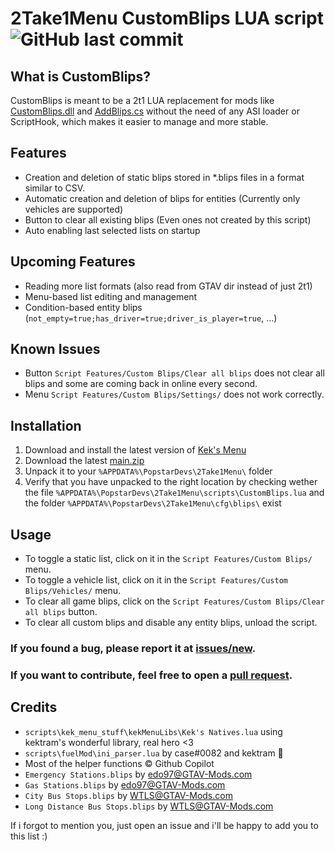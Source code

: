 # 2Take1Menu CustomBlips LUA script ![GitHub last commit](https://img.shields.io/github/last-commit/Bluscream/2Take1-CustomBlips)

## What is CustomBlips?

CustomBlips is meant to be a 2t1 LUA replacement for mods like [CustomBlips.dll](https://www.gta5-mods.com/scripts/custom-blips) and [AddBlips.cs](https://www.gta5-mods.com/scripts/addblips) without the need of any ASI loader or ScriptHook, which makes it easier to manage and more stable.

## Features
- Creation and deletion of static blips stored in *.blips files in a format similar to CSV.
- Automatic creation and deletion of blips for entities (Currently only vehicles are supported)
- Button to clear all existing blips (Even ones not created by this script)
- Auto enabling last selected lists on startup

## Upcoming Features
- Reading more list formats (also read from GTAV dir instead of just 2t1)
- Menu-based list editing and management
- Condition-based entity blips (`not_empty=true;has_driver=true;driver_is_player=true`, ...)

## Known Issues
- Button `Script Features/Custom Blips/Clear all blips` does not clear all blips and some are coming back in online every second.
- Menu `Script Features/Custom Blips/Settings/` does not work correctly.

## Installation
1. Download and install the latest version of [Kek's Menu](https://github.com/kektram/Keks-menu#how-to-install)
2. Download the latest [main.zip](https://github.com/Bluscream/2Take1-CustomBlips/archive/refs/heads/main.zip)
3. Unpack it to your `%APPDATA%\PopstarDevs\2Take1Menu\` folder
4. Verify that you have unpacked to the right location by checking wether the file `%APPDATA%\PopstarDevs\2Take1Menu\scripts\CustomBlips.lua` and the folder `%APPDATA%\PopstarDevs\2Take1Menu\cfg\blips\` exist

## Usage
- To toggle a static list, click on it in the `Script Features/Custom Blips/` menu.
- To toggle a vehicle list, click on it in the `Script Features/Custom Blips/Vehicles/` menu.
- To clear all game blips, click on the `Script Features/Custom Blips/Clear all blips` button.
- To clear all custom blips and disable any entity blips, unload the script.

### If you found a bug, please report it at [issues/new](https://github.com/Bluscream/2Take1-CustomBlips/issues/new).

### If you want to contribute, feel free to open a [pull request](https://github.com/Bluscream/2Take1-CustomBlips/pulls/new).

## Credits
- `scripts\kek_menu_stuff\kekMenuLibs\Kek's Natives.lua` using kektram's wonderful library, real hero <3
- `scripts\fuelMod\ini_parser.lua` by case#0082 and kektram 🙏
- Most of the helper functions ©️ Github Copilot
- `Emergency Stations.blips` by [edo97@GTAV-Mods.com](https://www.gta5-mods.com/scripts/addblips)
- `Gas Stations.blips` by [edo97@GTAV-Mods.com](https://www.gta5-mods.com/scripts/addblips)
- `City Bus Stops.blips` by [WTLS@GTAV-Mods.com](https://www.gta5-mods.com/scripts/los-santos-bus-service-as-client-bus-transport-service-in-los-santos-player-as-passenger-openiv)
- `Long Distance Bus Stops.blips` by [WTLS@GTAV-Mods.com](https://www.gta5-mods.com/scripts/long-travel-bus-service)

If i forgot to mention you, just open an issue and i'll be happy to add you to this list :)